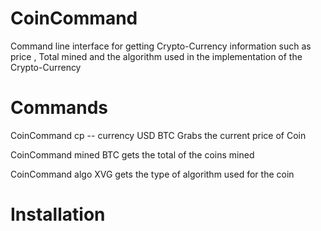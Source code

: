 # CoinCommand
Command line interface for getting Crypto-Currency information such as price , Total mined  and the algorithm used in the implementation of the Crypto-Currency

# Commands 

CoinCommand cp -- currency USD BTC Grabs the current price of Coin 

CoinCommand mined  BTC gets the total of the coins mined

CoinCommand algo  XVG gets the type of algorithm used for the coin





# Installation
